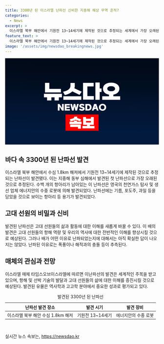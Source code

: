 ```yaml
---
title: 3300년 된 이스라엘 난파선 신비한 지중해 해상 무역 흔적?
categories:
  - News
excerpt: >
  이스라엘 북부 해안에서 기원전 13~14세기에 제작된 것으로 추정되는 세계에서 가장 오래된 난파선이 발견됐다. 이스라엘 매체 타임스오브이스라엘 보도에 따르면, 해저에서 수십 개의 항아리와 함께 수백 개의 항아리가 남아 있는 3300년 된 난파선이 발견됐다. 이는 지중해 동부 심해에서 발견된 첫 난파선으로, 배의 발견은 고대 선원 능력에 대한 우리의 전체적인 이해를 변화시켰다는 평가다.
feature_text: >
  이스라엘 북부 해안에서 기원전 13~14세기에 제작된 것으로 추정되는 세계에서 가장 오래된 난파선이 발견됐다. 이스라엘 매체 타임스오브이스라엘 보도에 따르면, 해저에서 수십 개의 항아리와 함께 수백 개의 항아리가 남아 있는 3300년 된 난파선이 발견됐다. 이는 지중해 동부 심해에서 발견된 첫 난파선으로, 배의 발견은 고대 선원 능력에 대한 우리의 전체적인 이해를 변화시켰다는 평가다.
image: '/assets/img/newsdao_breakingnews.jpg'
---
```


<p><img src="/assets/img/newsdao_breakingnews.jpg" alt="koreaapp 속보" /></p>

<h2 data-ke-size="size26">바다 속 3300년 된 난파선 발견</h2>

<p data-ke-size="size16">이스라엘 북부 해안에서 수심 1.8km 해저에서 기원전 13~14세기에 제작된 것으로 추정되는 난파선이 발견됐다. 이는 지중해 동부 심해에서 발견된 첫 난파선으로 가장 오래된 것으로 추정된다. 수백 개의 항아리가 남아있는 이 난파선은 영국의 천연가스 탐사 및 생선 업체 에너지안의 수중 로봇에 의해 발견되었다. 난파선에는 기름, 포도주, 과일 등을 담았을 것으로 보이는 항아리 등 용기가 발견되었다.</p>

<h2 data-ke-size="size26">고대 선원의 비밀과 신비</h2>

<p data-ke-size="size16">발견된 난파선은 고대 선원들의 삶과 활동에 대한 이해를 새롭게 바꿀 수 있다. 이 배의 발견은 고대 선원들의 항해 역량 및 우리의 역사에 대한 전반적인 이해를 향상시킬 것으로 예상된다. 그러나 배가 어떤 이유로 난파되었는지에 대해서는 아직 확실한 답이 나오지는 않았다. 난파된 이유로는 폭풍이나 해적과의 충돌 등이 추측된다.</p>

<h2 data-ke-size="size26">매체의 관심과 전망</h2>

<p data-ke-size="size16">이스라엘 매체 타임스오브이스라엘에 따르면 이난파선의 발견은 세계적인 주목을 받고 있으며, 항해 및 선박 기술의 발달과 고대 선원들의 삶에 대한 이해를 증진시킬 것으로 예상된다. 발견된 유물은 역사학과 고고학 분야에서 중요한 성과로 평가되고 있다.</p>

<table>
    <caption>발견된 3300년 된 난파선</caption>
    <thead>
        <tr>
            <th scope="col">난파선 발견 장소</th>
            <th scope="col">발견 시기</th>
            <th scope="col">발견 장비</th>
        </tr>
    </thead>
    <tbody>
        <tr>
            <td>이스라엘 북부 해안 수심 1.8km 해저</td>
            <td>기원전 13~14세기</td>
            <td>에너지안의 수중 로봇</td>
        </tr>        
    </tbody>
</table>

<p data-ke-size="size16">&nbsp;</p>
실시간 뉴스 속보는, <a href="https://newsdao.kr" rel="dofollow">https://newsdao.kr</a>


